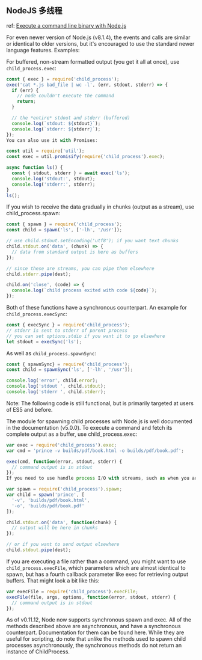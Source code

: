 ## NodeJS 多线程

ref: [Execute a command line binary with Node.js](https://stackoverflow.com/questions/20643470/execute-a-command-line-binary-with-node-js)

For even newer version of Node.js (v8.1.4), the events and calls are similar or identical to older versions, but it's encouraged to use the standard newer language features. Examples:

For buffered, non-stream formatted output (you get it all at once), use `child_process.exec`:

```javascript
const { exec } = require('child_process');
exec('cat *.js bad_file | wc -l', (err, stdout, stderr) => {
  if (err) {
    // node couldn't execute the command
    return;
  }

  // the *entire* stdout and stderr (buffered)
  console.log(`stdout: ${stdout}`);
  console.log(`stderr: ${stderr}`);
});
You can also use it with Promises:

const util = require('util');
const exec = util.promisify(require('child_process').exec);

async function ls() {
  const { stdout, stderr } = await exec('ls');
  console.log('stdout:', stdout);
  console.log('stderr:', stderr);
}
ls();
```

If you wish to receive the data gradually in chunks (output as a stream), use child_process.spawn:

```js
const { spawn } = require('child_process');
const child = spawn('ls', ['-lh', '/usr']);

// use child.stdout.setEncoding('utf8'); if you want text chunks
child.stdout.on('data', (chunk) => {
  // data from standard output is here as buffers
});

// since these are streams, you can pipe them elsewhere
child.stderr.pipe(dest);

child.on('close', (code) => {
  console.log(`child process exited with code ${code}`);
});
```

Both of these functions have a synchronous counterpart. An example for `child_process.execSync`:

```js
const { execSync } = require('child_process');
// stderr is sent to stderr of parent process
// you can set options.stdio if you want it to go elsewhere
let stdout = execSync('ls');
```

As well as `child_process.spawnSync`:

```js
const { spawnSync} = require('child_process');
const child = spawnSync('ls', ['-lh', '/usr']);

console.log('error', child.error);
console.log('stdout ', child.stdout);
console.log('stderr ', child.stderr);
```

Note: The following code is still functional, but is primarily targeted at users of ES5 and before.

The module for spawning child processes with Node.js is well documented in the documentation (v5.0.0). To execute a command and fetch its complete output as a buffer, use child_process.exec:

```js
var exec = require('child_process').exec;
var cmd = 'prince -v builds/pdf/book.html -o builds/pdf/book.pdf';

exec(cmd, function(error, stdout, stderr) {
  // command output is in stdout
});
If you need to use handle process I/O with streams, such as when you are expecting large amounts of output, use child_process.spawn:

var spawn = require('child_process').spawn;
var child = spawn('prince', [
  '-v', 'builds/pdf/book.html',
  '-o', 'builds/pdf/book.pdf'
]);

child.stdout.on('data', function(chunk) {
  // output will be here in chunks
});

// or if you want to send output elsewhere
child.stdout.pipe(dest);
```

If you are executing a file rather than a command, you might want to use `child_process.execFile`, which parameters which are almost identical to spawn, but has a fourth callback parameter like exec for retrieving output buffers. That might look a bit like this:

```js
var execFile = require('child_process').execFile;
execFile(file, args, options, function(error, stdout, stderr) {
  // command output is in stdout
});
```

As of v0.11.12, Node now supports synchronous spawn and exec. All of the methods described above are asynchronous, and have a synchronous counterpart. Documentation for them can be found here. While they are useful for scripting, do note that unlike the methods used to spawn child processes asynchronously, the synchronous methods do not return an instance of ChildProcess.